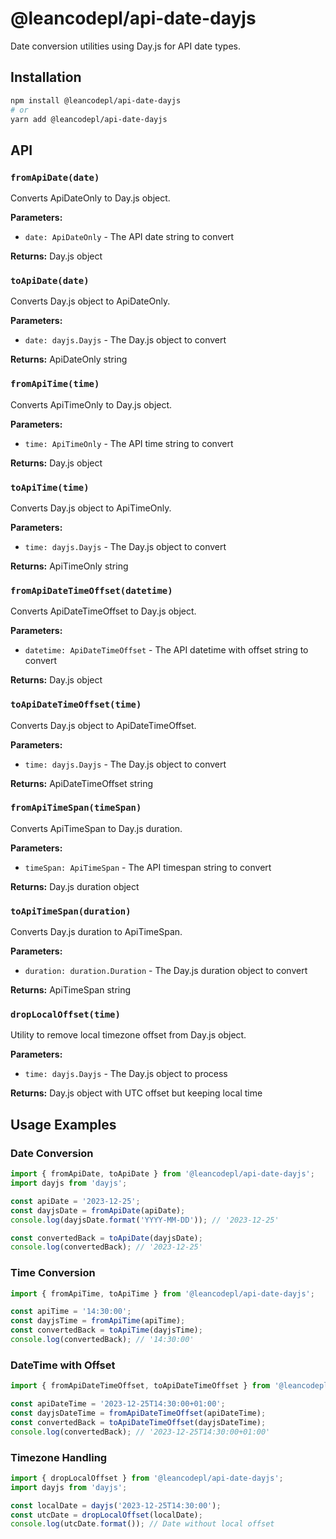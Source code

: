 # @leancodepl/api-date-dayjs

Date conversion utilities using Day.js for API date types.

## Installation

```bash
npm install @leancodepl/api-date-dayjs
# or
yarn add @leancodepl/api-date-dayjs
```

## API

### `fromApiDate(date)`

Converts ApiDateOnly to Day.js object.

**Parameters:**
- `date: ApiDateOnly` - The API date string to convert

**Returns:** Day.js object

### `toApiDate(date)`

Converts Day.js object to ApiDateOnly.

**Parameters:**
- `date: dayjs.Dayjs` - The Day.js object to convert

**Returns:** ApiDateOnly string

### `fromApiTime(time)`

Converts ApiTimeOnly to Day.js object.

**Parameters:**
- `time: ApiTimeOnly` - The API time string to convert

**Returns:** Day.js object

### `toApiTime(time)`

Converts Day.js object to ApiTimeOnly.

**Parameters:**
- `time: dayjs.Dayjs` - The Day.js object to convert

**Returns:** ApiTimeOnly string

### `fromApiDateTimeOffset(datetime)`

Converts ApiDateTimeOffset to Day.js object.

**Parameters:**
- `datetime: ApiDateTimeOffset` - The API datetime with offset string to convert

**Returns:** Day.js object

### `toApiDateTimeOffset(time)`

Converts Day.js object to ApiDateTimeOffset.

**Parameters:**
- `time: dayjs.Dayjs` - The Day.js object to convert

**Returns:** ApiDateTimeOffset string

### `fromApiTimeSpan(timeSpan)`

Converts ApiTimeSpan to Day.js duration.

**Parameters:**
- `timeSpan: ApiTimeSpan` - The API timespan string to convert

**Returns:** Day.js duration object

### `toApiTimeSpan(duration)`

Converts Day.js duration to ApiTimeSpan.

**Parameters:**
- `duration: duration.Duration` - The Day.js duration object to convert

**Returns:** ApiTimeSpan string

### `dropLocalOffset(time)`

Utility to remove local timezone offset from Day.js object.

**Parameters:**
- `time: dayjs.Dayjs` - The Day.js object to process

**Returns:** Day.js object with UTC offset but keeping local time

## Usage Examples

### Date Conversion

```typescript
import { fromApiDate, toApiDate } from '@leancodepl/api-date-dayjs';
import dayjs from 'dayjs';

const apiDate = '2023-12-25';
const dayjsDate = fromApiDate(apiDate);
console.log(dayjsDate.format('YYYY-MM-DD')); // '2023-12-25'

const convertedBack = toApiDate(dayjsDate);
console.log(convertedBack); // '2023-12-25'
```

### Time Conversion

```typescript
import { fromApiTime, toApiTime } from '@leancodepl/api-date-dayjs';

const apiTime = '14:30:00';
const dayjsTime = fromApiTime(apiTime);
const convertedBack = toApiTime(dayjsTime);
console.log(convertedBack); // '14:30:00'
```

### DateTime with Offset

```typescript
import { fromApiDateTimeOffset, toApiDateTimeOffset } from '@leancodepl/api-date-dayjs';

const apiDateTime = '2023-12-25T14:30:00+01:00';
const dayjsDateTime = fromApiDateTimeOffset(apiDateTime);
const convertedBack = toApiDateTimeOffset(dayjsDateTime);
console.log(convertedBack); // '2023-12-25T14:30:00+01:00'
```

### Timezone Handling

```typescript
import { dropLocalOffset } from '@leancodepl/api-date-dayjs';
import dayjs from 'dayjs';

const localDate = dayjs('2023-12-25T14:30:00');
const utcDate = dropLocalOffset(localDate);
console.log(utcDate.format()); // Date without local offset
```
